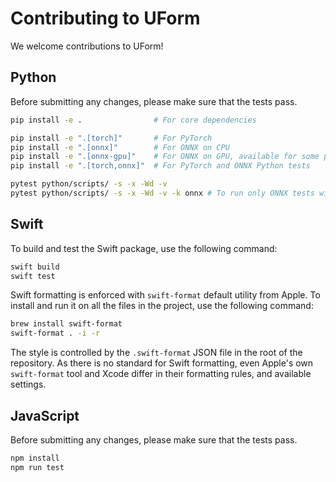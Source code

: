 # Contributing to UForm

We welcome contributions to UForm!

## Python

Before submitting any changes, please make sure that the tests pass.

```sh
pip install -e .                # For core dependencies

pip install -e ".[torch]"       # For PyTorch
pip install -e ".[onnx]"        # For ONNX on CPU
pip install -e ".[onnx-gpu]"    # For ONNX on GPU, available for some platforms
pip install -e ".[torch,onnx]"  # For PyTorch and ONNX Python tests

pytest python/scripts/ -s -x -Wd -v
pytest python/scripts/ -s -x -Wd -v -k onnx # To run only ONNX tests without loading Torch
```

## Swift

To build and test the Swift package, use the following command:

```bash
swift build
swift test
```

Swift formatting is enforced with `swift-format` default utility from Apple.
To install and run it on all the files in the project, use the following command:

```bash
brew install swift-format
swift-format . -i -r
```

The style is controlled by the `.swift-format` JSON file in the root of the repository.
As there is no standard for Swift formatting, even Apple's own `swift-format` tool and Xcode differ in their formatting rules, and available settings.

## JavaScript

Before submitting any changes, please make sure that the tests pass.

```sh
npm install
npm run test
```
